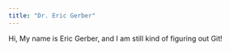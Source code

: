 ```yaml
---
title: "Dr. Eric Gerber"
---
```


Hi, My name is Eric Gerber, and I am still kind of figuring out Git!
